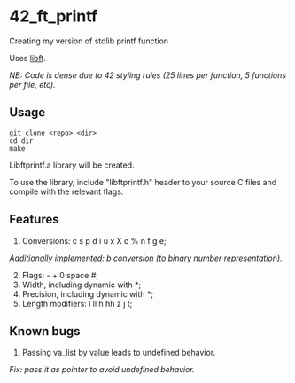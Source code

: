 # 42_ft_printf
Creating my version of stdlib printf function

Uses [libft](https://github.com/neodymeZ/42_libft).

*NB: Code is dense due to 42 styling rules (25 lines per function, 5 functions per file, etc).*

## Usage
```
git clone <repo> <dir>
cd dir
make
```
Libftprintf.a library will be created.

To use the library, include "libftprintf.h" header to your source C files and compile with the relevant flags.

## Features
1. Conversions: c s p d i u x X o % n f g e;

*Additionally implemented: b conversion (to binary number representation).*

2. Flags: - + 0 space #;
3. Width, including dynamic with *;
4. Precision, including dynamic with *;
5. Length modifiers: l ll h hh z j t;

## Known bugs
1. Passing va_list by value leads to undefined behavior.

*Fix: pass it as pointer to avoid undefined behavior.*
